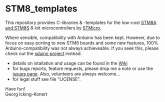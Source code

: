 STM8_templates
=================

This repository provides C-libraries & -templates for the low-cost [STM8A and STM8S](https://en.wikipedia.org/wiki/STM8) 8-bit microcontrollers by [STMicro](http://st.com).

Where sensible, compatibility with Arduino has been kept. However, due to focus on easy porting to new STM8 boards and some new features, 100% Arduino-compatibility was not always achieveable. If you seek this, please check out the [sduino project](https://github.com/tenbaht/sduino) instead. 

- details on istallation and usage can be found in the [Wiki](https://github.com/gicking/STM8_templates/wiki)
- for bugs reports, feature requests, please drop me a note or use the [issues page](https://github.com/gicking/STM8_templates/issues). Also, volunteers are always welcome...
- for legal stuff see file "LICENSE".

Have fun!  
Georg Icking-Konert

